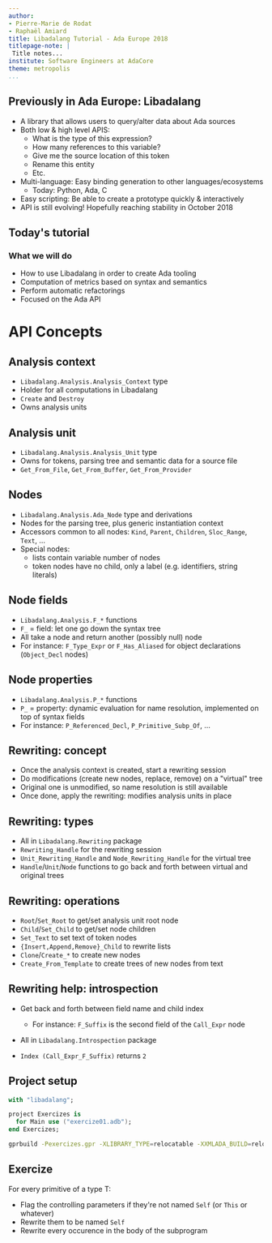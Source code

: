 ```yaml
---
author:
- Pierre-Marie de Rodat
- Raphaël Amiard
title: Libadalang Tutorial - Ada Europe 2018
titlepage-note: |
 Title notes...
institute: Software Engineers at AdaCore
theme: metropolis
...
```


## Previously in Ada Europe: Libadalang

- A library that allows users to query/alter data about Ada sources
- Both low & high level APIS:
    * What is the type of this expression?
    * How many references to this variable?
    * Give me the source location of this token
    * Rename this entity
    * Etc.
- Multi-language: Easy binding generation to other languages/ecosystems
    * Today: Python, Ada, C
- Easy scripting: Be able to create a prototype quickly & interactively
- API is still evolving! Hopefully reaching stability in October 2018

## Today's tutorial

### What we will do

* How to use Libadalang in order to create Ada tooling
* Computation of metrics based on syntax and semantics
* Perform automatic refactorings
* Focused on the Ada API

# API Concepts

## Analysis context

* `Libadalang.Analysis.Analysis_Context` type
* Holder for all computations in Libadalang
* `Create` and `Destroy`
* Owns analysis units

## Analysis unit

* `Libadalang.Analysis.Analysis_Unit` type
* Owns for tokens, parsing tree and semantic data for a source file
* `Get_From_File`, `Get_From_Buffer`, `Get_From_Provider`

## Nodes

* `Libadalang.Analysis.Ada_Node` type and derivations
* Nodes for the parsing tree, plus generic instantiation context
* Accessors common to all nodes: `Kind`, `Parent`, `Children`, `Sloc_Range`,
  `Text`, …
* Special nodes:
    * lists contain variable number of nodes
    * token nodes have no child, only a label (e.g. identifiers, string
      literals)

## Node fields

* `Libadalang.Analysis.F_*` functions
* `F_` = field: let one go down the syntax tree
* All take a node and return another (possibly null) node
* For instance: `F_Type_Expr` or `F_Has_Aliased` for object declarations
  (`Object_Decl` nodes)

## Node properties

* `Libadalang.Analysis.P_*` functions
* `P_` = property: dynamic evaluation for name resolution, implemented on top
  of syntax fields
* For instance: `P_Referenced_Decl`, `P_Primitive_Subp_Of`, …

## Rewriting: concept

* Once the analysis context is created, start a rewriting session
* Do modifications (create new nodes, replace, remove) on a "virtual" tree
* Original one is unmodified, so name resolution is still available
* Once done, apply the rewriting: modifies analysis units in place

## Rewriting: types

* All in `Libadalang.Rewriting` package
* `Rewriting_Handle` for the rewriting session
* `Unit_Rewriting_Handle` and `Node_Rewriting_Handle` for the virtual tree
* `Handle`/`Unit`/`Node` functions to go back and forth between virtual and
  original trees

## Rewriting: operations

* `Root`/`Set_Root` to get/set analysis unit root node
* `Child`/`Set_Child` to get/set node children
* `Set_Text` to set text of token nodes
* `{Insert,Append,Remove}_Child` to rewrite lists
* `Clone`/`Create_*` to create new nodes
* `Create_From_Template` to create trees of new nodes from text

## Rewriting help: introspection

* Get back and forth between field name and child index
    * For instance: `F_Suffix` is the second field of the `Call_Expr` node

* All in `Libadalang.Introspection` package
* `Index (Call_Expr_F_Suffix)` returns `2`

## Project setup

```ada
with "libadalang";

project Exercizes is
  for Main use ("exercize01.adb");
end Exercizes;
```

```sh
gprbuild -Pexercizes.gpr -XLIBRARY_TYPE=relocatable -XXMLADA_BUILD=relocatable -p
```

## Exercize

For every primitive of a type T:

- Flag the controlling parameters if they're not named ``Self`` (or ``This`` or
  whatever)
- Rewrite them to be named ``Self``
- Rewrite every occurence in the body of the subprogram
